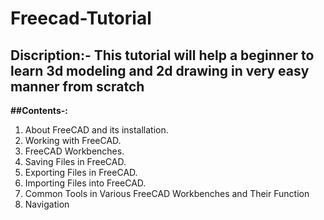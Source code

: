 # Freecad-Tutorial
## Discription:- This tutorial will help a beginner to learn 3d modeling and 2d drawing in very easy manner from scratch 





**##Contents-:**
1. About FreeCAD and its installation.
2. Working with FreeCAD.
3. FreeCAD Workbenches.
4. Saving Files in FreeCAD.
5. Exporting Files in FreeCAD.
6. Importing Files into FreeCAD.
7. Common Tools in Various FreeCAD Workbenches and Their Function
8. Navigation
